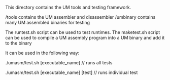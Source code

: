 This directory contains the UM tools and testing framework.

/tools contains the UM assembler and disassembler
/umbinary contains many UM assembled binaries for testing

The runtest.sh script can be used to test runtimes.
The maketest.sh script can be used to compile a UM assembly program into a UM
binary and add it to the binary 

It can be used in the following way:

./umasm/test.sh [executable_name] // runs all tests

./umasm/test.sh [executable_name] [test] // runs individual test
